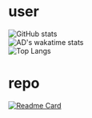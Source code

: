 # user
![GitHub stats](https://github-readme-stats.vercel.app/api?username=tooty-1135&theme=swift)<br>
![AD's wakatime stats](https://github-readme-stats.vercel.app/api/wakatime?username=tooty_1135)<br>
![Top Langs](https://github-readme-stats.vercel.app/api/top-langs/?username=tooty-1135&layout=compact)
# repo
[![Readme Card](https://github-readme-stats.vercel.app/api/pin/?username=tooty-1135&repo=easy-happyread-ext)](https://github.com/tooty-1135/easy-happyread-ext)
